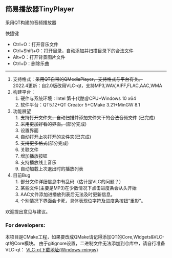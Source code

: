 ## 简易播放器TinyPlayer
采用QT构建的音频播放器

快捷键
+ Ctrl+O：打开音乐文件
+ Ctrl+Shift+O：打开目录，自动添加并扫描目录下的合法文件
+ Alt+O：打开背景图片文件
+ Ctrl+D：删除乐曲
<hr>

1. 支持格式：~~采用QT自带的QMediaPlayer，支持格式与平台有关。~~<br>
2022.4更新：自2.0版改用VLC-qt，支持MP3,WAV,AIFF,FLAC,AAC,WMA
2. 构建平台：
   1. 硬件与系统环境：Intel 第十代酷睿CPU+Windows 10 x64
   2. 软件平台：QT5.12+QT Creator 5+CMake 3.21+MinGW 8.1
3. 功能展望
   1. ~~支持打开文件夹，自动扫描并添加文件夹下的合法音频文件~~ (已完成)
   2. ~~采用更加好看的界面。~~(部分完成)
   3. 设置界面
   4. ~~自动打开上次打开的文件夹~~(已完成)
   5. ~~支持更多格式~~(部分完成)
   6. 关联文件
   7. 增加播放按钮
   8. 支持播放线上音乐
   9. 自动加载上次退出时的播放列表
4. 目前Bug
   1. 部分文件详细信息中有乱码（估计是VLC的问题？）
   2. 某些文件(主要是MP3)在少数情况下点击进度条会从头开始
   3. AAC文件添加进播放列表后无法及时更新信息。
   4. 个别情况下界面会卡死，具体表现位字符及进度条按钮“重影”。

欢迎提出意见与建议。

### For developers:
本项目是CMake工程，如果要改成QMake请记得添加QT的Core,Widgets&VLC-qt的Core模块。
由于gitignore设置，二进制文件无法添加到仓库中，请自行准备VLC-qt：
[VLC-qt下载地址(Windows-mingw)](https://github.com/vlc-qt/vlc-qt/releases/download/1.1.0/VLC-Qt_1.1.0_win32_mingw.7z)